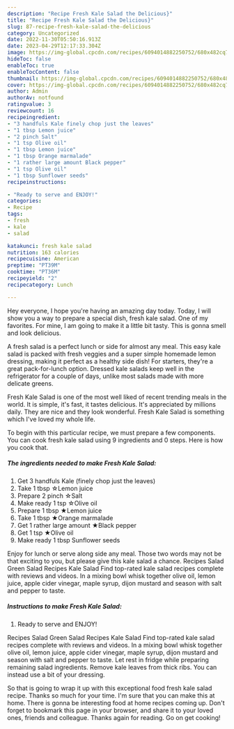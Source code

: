 ```yaml
---
description: "Recipe Fresh Kale Salad the Delicious}"
title: "Recipe Fresh Kale Salad the Delicious}"
slug: 87-recipe-fresh-kale-salad-the-delicious
category: Uncategorized
date: 2022-11-30T05:50:16.913Z
date: 2023-04-29T12:17:33.304Z
image: https://img-global.cpcdn.com/recipes/6094014882250752/680x482cq70/fresh-kale-salad-recipe-main-photo.jpg
hideToc: false
enableToc: true
enableTocContent: false
thumbnail: https://img-global.cpcdn.com/recipes/6094014882250752/680x482cq70/fresh-kale-salad-recipe-main-photo.jpg
cover: https://img-global.cpcdn.com/recipes/6094014882250752/680x482cq70/fresh-kale-salad-recipe-main-photo.jpg
author: Admin
authorAv: notfound
ratingvalue: 3
reviewcount: 16
recipeingredient:
- "3 handfuls Kale finely chop just the leaves"
- "1 tbsp Lemon juice"
- "2 pinch Salt"
- "1 tsp Olive oil"
- "1 tbsp Lemon juice"
- "1 tbsp Orange marmalade"
- "1 rather large amount Black pepper"
- "1 tsp Olive oil"
- "1 tbsp Sunflower seeds"
recipeinstructions:

- "Ready to serve and ENJOY!"
categories:
- Recipe
tags:
- fresh
- kale
- salad

katakunci: fresh kale salad 
nutrition: 163 calories
recipecuisine: American
preptime: "PT39M"
cooktime: "PT36M"
recipeyield: "2"
recipecategory: Lunch

---
```



Hey everyone, I hope you're having an amazing day today. Today, I will show you a way to prepare a special dish, fresh kale salad. One of my favorites. For mine, I am going to make it a little bit tasty. This is gonna smell and look delicious.

A fresh salad is a perfect lunch or side for almost any meal. This easy kale salad is packed with fresh veggies and a super simple homemade lemon dressing, making it perfect as a healthy side dish! For starters, they&#39;re a great pack-for-lunch option. Dressed kale salads keep well in the refrigerator for a couple of days, unlike most salads made with more delicate greens.

Fresh Kale Salad is one of the most well liked of recent trending meals in the world. It is simple, it's fast, it tastes delicious. It's appreciated by millions daily. They are nice and they look wonderful. Fresh Kale Salad is something which I've loved my whole life.


To begin with this particular recipe, we must prepare a few components. You can cook fresh kale salad using 9 ingredients and 0 steps. Here is how you cook that.

<!--inarticleads1-->

##### The ingredients needed to make Fresh Kale Salad:

1. Get 3 handfuls Kale (finely chop just the leaves)
1. Take 1 tbsp ☆Lemon juice
1. Prepare 2 pinch ☆Salt
1. Make ready 1 tsp ☆Olive oil
1. Prepare 1 tbsp ★Lemon juice
1. Take 1 tbsp ★Orange marmalade
1. Get 1 rather large amount ★Black pepper
1. Get 1 tsp ★Olive oil
1. Make ready 1 tbsp Sunflower seeds


Enjoy for lunch or serve along side any meal. Those two words may not be that exciting to you, but please give this kale salad a chance. Recipes Salad Green Salad Recipes Kale Salad Find top-rated kale salad recipes complete with reviews and videos. In a mixing bowl whisk together olive oil, lemon juice, apple cider vinegar, maple syrup, dijon mustard and season with salt and pepper to taste. 

<!--inarticleads2-->

##### Instructions to make Fresh Kale Salad:


1. Ready to serve and ENJOY!

Recipes Salad Green Salad Recipes Kale Salad Find top-rated kale salad recipes complete with reviews and videos. In a mixing bowl whisk together olive oil, lemon juice, apple cider vinegar, maple syrup, dijon mustard and season with salt and pepper to taste. Let rest in fridge while preparing remaining salad ingredients. Remove kale leaves from thick ribs. You can instead use a bit of your dressing. 

So that is going to wrap it up with this exceptional food fresh kale salad recipe. Thanks so much for your time. I'm sure that you can make this at home. There is gonna be interesting food at home recipes coming up. Don't forget to bookmark this page in your browser, and share it to your loved ones, friends and colleague. Thanks again for reading. Go on get cooking!
